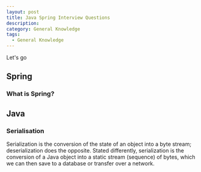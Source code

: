 ```yaml
---
layout: post
title: Java Spring Interview Questions
description:
category: General Knowledge
tags:
  - General Knowledge
---
```

Let's go 

## Spring
### What is Spring?


## Java
### Serialisation
Serialization is the conversion of the state of an object into a byte stream; deserialization does the opposite. Stated differently, serialization is the conversion of a Java object into a static stream (sequence) of bytes, which we can then save to a database or transfer over a network.


